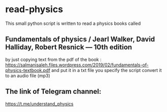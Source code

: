# read-physics

This small python script is written to read a physics books called
## Fundamentals of physics / Jearl Walker, David Halliday, Robert Resnick — 10th edition
by just copying text from the pdf of the book :
https://salmanisaleh.files.wordpress.com/2019/02/fundamentals-of-physics-textbook.pdf
and put it in a txt file you specify the script convert it to an audio file (mp3)

## The link of Telegram channel:
https://t.me/understand_physics
